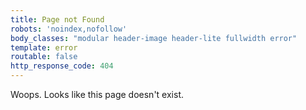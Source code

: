 ```yaml
---
title: Page not Found
robots: 'noindex,nofollow'
body_classes: "modular header-image header-lite fullwidth error"
template: error
routable: false
http_response_code: 404
---
```

Woops. Looks like this page doesn't exist.
